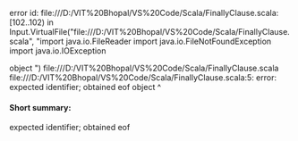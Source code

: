 error id: file:///D:/VIT%20Bhopal/VS%20Code/Scala/FinallyClause.scala:[102..102) in Input.VirtualFile("file:///D:/VIT%20Bhopal/VS%20Code/Scala/FinallyClause.scala", "import java.io.FileReader
import java.io.FileNotFoundException
import java.io.IOException

object ")
file:///D:/VIT%20Bhopal/VS%20Code/Scala/FinallyClause.scala
file:///D:/VIT%20Bhopal/VS%20Code/Scala/FinallyClause.scala:5: error: expected identifier; obtained eof
object 
       ^
#### Short summary: 

expected identifier; obtained eof